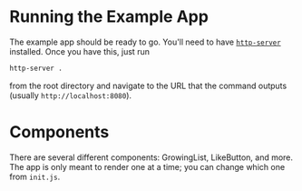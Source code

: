 # Running the Example App

The example app should be ready to go. You'll need to have [`http-server`](https://github.com/indexzero/http-server) installed. Once you have this, just run

```bash
http-server .
```

from the root directory and navigate to the URL that the command outputs (usually `http://localhost:8080`).

# Components

There are several different components: GrowingList, LikeButton, and more. The app is only meant to render one at a time; you can change which one from `init.js`.
